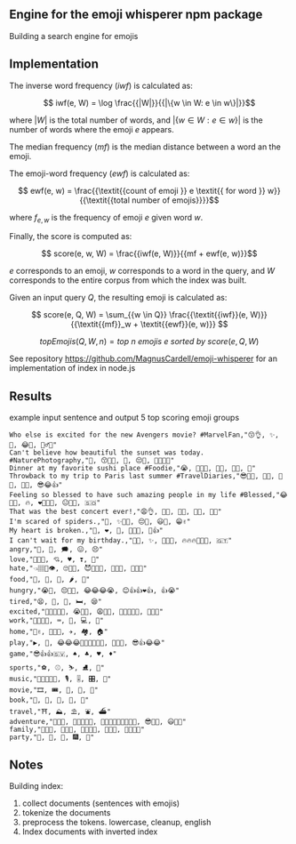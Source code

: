 ## Engine for the emoji whisperer npm package
Building a search engine for emojis

## Implementation
The inverse word frequency ($iwf$) is calculated as:

$$
iwf(e, W) = \log \frac{{|W|}}{{|\{w \in W: e \in w\}|}}$$

where $|W|$ is the total number of words, and $|\{w \in W: e \in w\}|$
is the number of words where the emoji $e$ appears.

The median frequency ($mf$) is the median distance between a word an the
emoji.

The emoji-word frequency ($ewf$) is calculated as:

$$
ewf(e, w) = \frac{{\textit{{count of emoji }} e \textit{{ for word }} w}}{{\textit{{total number of emojis}}}}$$

where $f_{e, w}$ is the frequency of emoji $e$ given word $w$.

Finally, the score is computed as:

$$
score(e, w, W) = \frac{{iwf(e, W)}}{{mf + ewf(e, w)}}$$

$e$ corresponds to an emoji, $w$ corresponds to a word in the query, and
$W$ corresponds to the entire corpus from which the index was built.

Given an input query $Q$, the resulting emoji is calculated as:

$$
score(e, Q, W) = \sum_{{w \in Q}} \frac{{\textit{{iwf}}(e, W)}}{{\textit{{mf}}_w + \textit{{ewf}}(e, w)}}
$$

$$
\textit{{topEmojis}}(Q, W, n) = \textit{{top }} n \textit{{ emojis }} e \textit{{ sorted by }} \textit{{score}}(e, Q, W)
$$

See repository https://github.com/MagnusCardell/emoji-whisperer for an implementation of index in node.js
## Results
example input sentence and output 5 top scoring emoji groups
```
Who else is excited for the new Avengers movie? #MarvelFan,"😙👌, ✨, 🤝, 😂🤣, 🤷‍♂️🙏"
Can't believe how beautiful the sunset was today. #NaturePhotography,"💖, 😙👌🏼, 🔋, 😔🙏, 👌🏼👌🏼"
Dinner at my favorite sushi place #Foodie,"😭, 🙌🙌🙌, 🤞🏽, 👏🏻, 👏"
Throwback to my trip to Paris last summer #TravelDiaries,"😎🤙🏽, 🤘🏽, 🐝✊, 🙌🌅, 😎😂👍"
Feeling so blessed to have such amazing people in my life #Blessed,"😂🙌🏼, 🔥, ❤️🙏🏾💯, 😐✋🏼, 🇸🇴"
That was the best concert ever!,"😩👌, 👌🏽, 🤩🙌, 🤏🏼, 🤚🏼"
I'm scared of spiders.,"🙈, ✨🤞🏼, 😔🤚, 😃👋, 😁✌️"
My heart is broken.,"💙, ❤, 🍃, 🙏🏽😩, 🥰👍"
I can't wait for my birthday.,"💎🙌, ✨, 💪🏾🔥, 🔥🔥🔥🙌🙌🙌, 🇬🇹"
angry,"👺, 💢, 🗯, 😖, 😣"
love,"🙏🏽😃, 💘, ♥, ❣, 🏩"
hate,"👈🏽💯👁, 🙄👎🏼, 😈👌🏻🔥, ✋🏼🙄, 💪🏾💖"
food,"🌭, 🌮, 🌯, 🌶, 🌽"
hungry,"😭🖕, 😔🤚🏽, 😂😂😂😭, 😊👍👍❤️👍, 👍😭"
tired,"😫, 🛀, 🛁, 🛏, 😪"
excited,"🤑👏🏼👏🏼, 😭🙌🏻, 😩🙌🏼, 🤩🙌🏻👏🏻, 🤪🙌🏻"
work,"👏🏼👍🏼, ⌨, 🏢, 💻, 💼"
home,"🏴󠁧󠁢󠁥󠁮󠁧󠁿✌️, 👠👠👠, ✈️, 🏘, 🏠"
play,"▶, 🎴, 😂😂😂👏🏽👏🏽👏🏽, 💯🙌🏽, 😎👍😂😂"
game,"😎👍👍🇸🇻, ♠, ♣, ♥, ♦"
sports,"⚽, ⚾, ⛷, ⛸, 🎱"
music,"👏🏾👏🏾🥺, 🎙, 🎚, 🎛, 🎵"
movie,"🎞, 🎟, 🎥, 🎦, 🎫"
book,"📖, 📔, 📕, 📗, 📘"
travel,"⛩, ⛰, ⛱, ⛲, ⛴"
adventure,"🙏🏽🏈, 🙏🏾👍🏾😎, 🙌🙌🙌💙💙💙🔥🔥🔥, 😎🤙🏼, 😃🙏🏽"
family,"👨‍👩‍👦, 👨‍👨‍👦, 👨‍👨‍👦‍👦, 👨‍👨‍👧, 👨‍👨‍👧‍👦"
party,"🍷, 🍾, 🎁, 🎆, 🎇"
```

## Notes
Building index:
1. collect documents (sentences with emojis)
2. tokenize the documents
3. preprocess the tokens. lowercase, cleanup, english
4. Index documents with inverted index